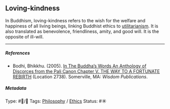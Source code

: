 ## Loving-kindness

In Buddhism, loving-kindness refers to the wish for the welfare and happiness of all living beings, linking Buddhist ethics to [utilitarianism](Utilitarianism.md). It is also translated as benevolence, friendliness, amity, and good will. It is the opposite of ill-will.

---

##### References

* Bodhi, Bhikkhu. (2005). [In The Buddha’s Words An Anthology of Discorces from the Pali Canon Chapter V. THE WAY TO A FORTUNATE REBIRTH](In%20The%20Buddha%E2%80%99s%20Words%20An%20Anthology%20of%20Discorces%20from%20the%20Pali%20Canon%20Chapter%20V.%20THE%20WAY%20TO%20A%20FORTUNATE%20REBIRTH.md) (Location 2738). Somerville, MA: *Wisdom Publications*.

##### Metadata

Type: #🔵/🔵 
Tags: [Philosophy](Philosophy.md) / [Ethics](Ethics.md)
Status: #☀️ 
